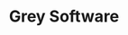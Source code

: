 ---
git: https://github.com/grey-software
linkedin: https://linkedin.com/company/grey-software
logohandle: greysoftware
sort: grey
title: Grey Software
twitter: https://x.com/grey_software
website: https://grey.software/
---
